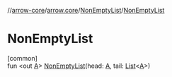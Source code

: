 //[arrow-core](../../../index.md)/[arrow.core](../index.md)/[NonEmptyList](index.md)/[NonEmptyList](-non-empty-list.md)

# NonEmptyList

[common]\
fun &lt;out [A](index.md)&gt; [NonEmptyList](-non-empty-list.md)(head: [A](index.md), tail: [List](https://kotlinlang.org/api/latest/jvm/stdlib/kotlin.collections/-list/index.html)&lt;[A](index.md)&gt;)
